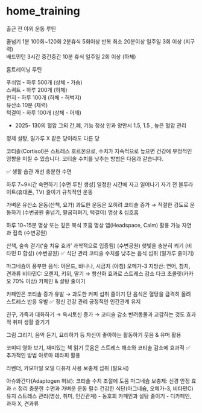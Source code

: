 # home_training
출근 전 야외 운동 루틴

줄넘기 1분 100회~120회 2분휴식 5회이상 반복 최소 20분이상 일주일 3회 이상 (지구력)     
배드민턴 3시간 중간중간 10분 휴식 일주일 2회 이상 (하체)     

홈트레이닝 루틴     
     
푸쉬업 - 하루 500개 (상체 - 가슴)    
스쿼트 - 하루 200개 (하체)    
런지 - 하루 100개 (하체 - 허벅지)     
유산소 10분 (체력)    
턱걸이 - 하루 100개 (상체 - 어깨)     

- 2025- 130의 혈압 그외 간,폐, 기능 정상 안과 양안시 1.5, 1.5 , 높은 혈압 관리

정제 설탕, 밀가루 X
같은 당이라도 다른 당

코티솔(Cortisol)은 스트레스 호르몬으로, 수치가 지속적으로 높으면 건강에 부정적인 영향을 미칠 수 있습니다. 코티솔 수치를 낮추는 방법은 다음과 같습니다.

✅ 생활 습관 개선
충분한 수면

하루 7~9시간 숙면하기 [수면 루틴 생성] 
일정한 시간에 자고 일어나기
자기 전 블루라이트(휴대폰, TV) 줄이기
규칙적인 운동

가벼운 유산소 운동(산책, 요가)
과도한 운동은 오히려 코티솔 증가 → 적절한 강도로 운동하기 (수변공원 줄넘기, 팔굽혀펴기, 턱걸이)
명상 & 심호흡

하루 10~15분 명상 또는 깊은 복식 호흡
명상 앱(Headspace, Calm) 활용 가능 
자연과 접촉 (수변공원)

산책, 숲속 걷기(‘숲 치유 효과’ 과학적으로 입증됨) (수변공원)
햇빛을 충분히 쬐기 (비타민 D 합성) (수변공원)
✅ 식단 관리
코티솔 수치를 낮추는 음식 섭취 (밀가루 줄이기)

마그네슘이 풍부한 음식: 아몬드, 바나나, 시금치 (아침)
오메가-3 지방산: 연어, 참치, 견과류
비타민C: 오렌지, 키위, 딸기 → 항산화 효과로 스트레스 감소
다크 초콜릿(카카오 70% 이상)
카페인 & 설탕 줄이기

카페인은 코티솔 증가 유발 → 과도한 커피 섭취 줄이기
단 음식은 혈당을 급격히 올려 스트레스 반응 유발
✅ 정신 건강 관리
긍정적인 인간관계 유지

친구, 가족과 대화하기 → 옥시토신 증가 → 코티솔 감소
반려동물과 교감하는 것도 효과적
취미 생활 즐기기

그림 그리기, 음악 듣기, 요리하기 등 자신이 좋아하는 활동하기
웃음 & 유머 활용

코미디 영화 보기, 재미있는 책 읽기
웃음은 스트레스 해소와 코티솔 감소에 효과적
✅ 추가적인 방법
아로마 테라피 활용

라벤더, 카모마일 오일 디퓨저 사용
보충제 섭취 (필요시)

아슈와간다(Adaptogen 허브): 코티솔 수치 조절에 도움
마그네슘 보충제: 신경 안정 효과
🔥 정리
충분한 수면과 가벼운 운동 필수
건강한 식단(마그네슘, 오메가-3, 비타민C) 유지
스트레스 관리(명상, 취미, 인간관계) - 동호회 
카페인과 설탕 줄이기 - 디카페인, 과자 X, 견과류
